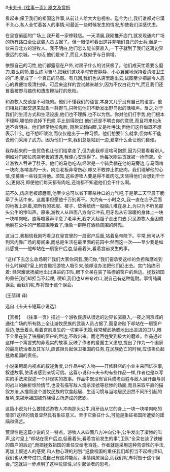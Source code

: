 #[卡夫卡《往事一页》原文及赏析](https://www.vrrw.net/wx/15571.html)

看起来,保卫我们的祖国这件事,从前让人给大大忽视啦。迄今为止,我们谁都对它漠不关心,各人全忙着各人的事情;可最近一些时候发生的情况,却使我们深感忧虑。

在皇宫前面的广场上,我开着一家修鞋店。一天清晨,我刚推开店门,就发现通向广场的所有路口全让武装人员占据了。但一眼便可看出这并非咱们自己的士兵,而是一伙来自北方的游牧人。我不明白,他们怎么能长驱直入,一下子就到了我们这离边界很远的京城。一句话,他们是来了,而且人数似乎与日俱增。

依照自己的习性,他们都露宿在户外,对房子什么的讨厌极了。他们成天忙着要么磨刀,要么削箭,要么练习骑马,把我们这块平时安安静静、小心翼翼地保持着清洁卫生的广场,变成了一个真正的马厩。有几回,我们也从店里跑出去,试图至少把最令人恶心的粪便垃圾清扫掉。可后来这样的尝试越来越少,因为不仅白花力气,而且我们还冒着被野马踏伤和遭皮鞭抽打的危险。

和游牧人交谈是不可能的。他们不懂我们的语言,本身又几乎没有自己的语言。他们相互打起交道来就象一群野鸟,只听见他们不断发出野鸟似的聒噪声。反之,对于我们的生活方式和生活设施,他们也不理解,也不以为然。你对他们打手势,他们根本不理睬,哪怕你说掉下巴颏,手比划得脱臼,他们还是不明白你的意思,而且将来也永远不会明白。他们经常地扮鬼脸, 随后又翻白眼,又是吐唾沫;但他们这样做既不想表示什么, 也不想吓唬谁,而仅仅是出于一种习惯。他们想要什么就拿;但你却不能说他们采用了武力。因为他们一来,我们总是站到一边,爱拿什么全让他们自便。

我存起来的一些货色也让他们给拿走了,但为此我却没啥可抱怨,因为只要看看别人,例如对门那位肉店老板的遭遇,我便心安理得了。他每次刚进货就被一抢而空。全让游牧人吞进了肚子。他们的马也吃肉;经常是一个骑兵躺在他的马旁边,与马同啃一块肉,各啃各的一头。肉店老板非常伤心,却又不敢停止供应肉。我们理解他的心情,便募集一些钱支持他。须知,这些游牧人要是得不着肉吃,天晓得他们会想到干什么;更何况,即便他们每天都有肉吃,还谁都不知道他们会干什么啊。

前不久,肉店老板琢磨着,他至少总可以省下宰杀牲口的力气吧,于是第二天早晨干脆牵了头活牛来。这蠢事但愿他千万别再干。大约有一小时之久,我一直在店子后面的地板上趴着,把所有的衣服、被子、垫褥统统一股脑儿堆在身上,为只为不听见那头公牛的惨叫声。原来,游牧人从四面八方向它冲去,用牙齿从它温暖的身体上一块一块啃肉吃。直等喧嚣声平息了老半天,我才大起胆子走出门去,只见游牧人全困倦地躺在公牛的尸骸周围睡着了,活象一群睡在酒桶周围的醉鬼。

这当口,我相信我刚巧看见在皇宫里的一扇窗户后面,站着皇帝陛下。平常,他可从不到宫内靠广场的房间来,而总是生活在最里面的花园中:然而这一次——至少我是如此感觉——他却站在一扇窗户后边,低垂着头,看着宫前发生的事。

“这样下去怎么收场啊?”我们大家你问我,我问你,“我们要承受这样的负担和磨难到什么时候呢?皇上的宫殿把游牧人吸引来,他却没办法把他们赶出去。宫门始终闭着: 经常耀武扬威地出出进进的卫队,眼下全呆在装了铁栅的窗户的后边。拯救祖国的重任我们却担当不起哩; 须知,我们也从未夸过口,说自己有这种能耐。事情纯属误会; 而我们呢,却将毁于这个误会。

(王荫祺 译)

选自《卡夫卡短篇小说选》



【赏析】 《往事一页》描述一个游牧民族从很远的边界长驱直入,一夜之间京城的通往广场的所有路上全让游牧民族的武装人员占据了,而皇帝陛下却站在一扇窗户后边,低垂着头,看着宫前发生的一切束手无策;经常耀武扬威地出出进进的卫队,眼下全呆在装了铁栅的窗户的后边,不敢出来。而老百姓受到极大的磨难。作品通过这样一个寓言式的非现实的故事,反映了作者的爱国主义思想,提出了作为一个国家的最高统治者及其军队,应该担负起保卫祖国的任务,在民族危亡的时候,应该担负起拯救祖国的责任。

小说采用局内视点的叙述角度,让作品中的人物——开修鞋店的小业主来回忆往事,叙述故事,使读者感到亲切可信。这篇小说和卡夫卡的有些作品一样,作者也是以写实的手法来叙述一个非现实的故事。作品中既没有官兵或老百姓与敌人展开血与剑的战斗的曲折惊险情节,也没有描写敌人烧杀淫掳等悲惨的场面,而且采取平直的描叙方法,从描叙这个游牧民族的饮食起居、生活习惯与当地居民迥然不同所引起的反响,来揭示祖国被外族侵占所造成的悲剧。

这篇小说为什么要描述游牧人冲向那头公牛,用牙齿从它的身上一块一块啃肉吃的情景?这样的情景显然具有象征意义。至于它象征什么,可能是象征祖国所遭受的蹂躏和痛苦。

荒谬性是这篇小说的又一特点。游牧人从四面八方冲向公牛,公牛发出了凄惨的叫声,这时皇上“却站在窗户后边,低垂着头,看着宫前发生的事”,卫队“全呆在装了铁栅的窗户的后边”,而把拯救祖国的重任交给老百姓。作者就是采用这种荒谬性的手法,再加上叙述人的感受,和人物心理的刻划:“拯救祖国的重任我们却担当不起哩;须知,我们也从未夸过口,说自己有这种能耐。事情纯属误会,而我们呢,却将毁于这个误会。”这就进一步点明了这种荒谬性,以引起读者的思考。

